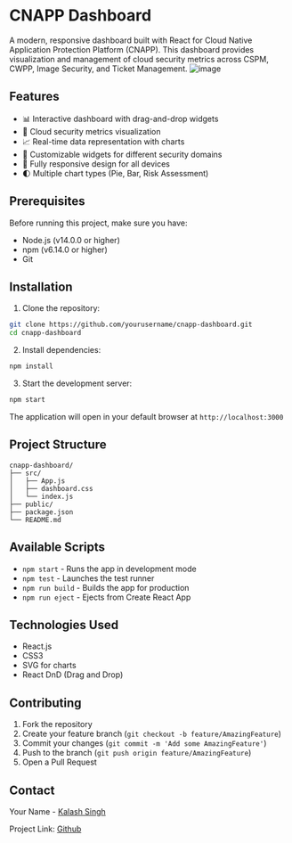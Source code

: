 # CNAPP Dashboard



A modern, responsive dashboard built with React for Cloud Native Application Protection Platform (CNAPP). This dashboard provides visualization and management of cloud security metrics across CSPM, CWPP, Image Security, and Ticket Management.
![image](https://github.com/user-attachments/assets/f0b48598-c870-4b94-81c3-4b78d1342f6e)



## Features

- 📊 Interactive dashboard with drag-and-drop widgets
- 🔐 Cloud security metrics visualization
- 📈 Real-time data representation with charts
- 🎨 Customizable widgets for different security domains
- 📱 Fully responsive design for all devices
- 🌓 Multiple chart types (Pie, Bar, Risk Assessment)

## Prerequisites

Before running this project, make sure you have:

- Node.js (v14.0.0 or higher)
- npm (v6.14.0 or higher)
- Git

## Installation

1. Clone the repository:
```bash
git clone https://github.com/yourusername/cnapp-dashboard.git
cd cnapp-dashboard
```

2. Install dependencies:
```bash
npm install
```

3. Start the development server:
```bash
npm start
```

The application will open in your default browser at `http://localhost:3000`

## Project Structure

```
cnapp-dashboard/
├── src/
│   ├── App.js
│   ├── dashboard.css
│   └── index.js
├── public/
├── package.json
└── README.md
```

## Available Scripts

- `npm start` - Runs the app in development mode
- `npm test` - Launches the test runner
- `npm run build` - Builds the app for production
- `npm run eject` - Ejects from Create React App

## Technologies Used

- React.js
- CSS3
- SVG for charts
- React DnD (Drag and Drop)

## Contributing

1. Fork the repository
2. Create your feature branch (`git checkout -b feature/AmazingFeature`)
3. Commit your changes (`git commit -m 'Add some AmazingFeature'`)
4. Push to the branch (`git push origin feature/AmazingFeature`)
5. Open a Pull Request


## Contact

Your Name - [Kalash Singh](https://www.linkedin.com/in/kalash-singh-940961200/)

Project Link: [Github](https://github.com/kalash260203/cnpp-dashboard)
